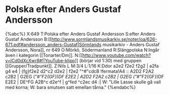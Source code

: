 # Polska efter Anders Gustaf Andersson

{%abc%}
X:649
T:Polska efter Anders Gustaf Andersson
S:efter Anders Gustaf Andersson
B:[[http://www.sormlandsmusikarkiv.se/noter/oa/626-671.pdf#andersson_anders-Gustaf|Sörmlands musikarkiv - Anders Gustaf Andersson, Nora]], nr 649
O:Mörkö, Södermanland
R:Slängpolska
N:Ingår även i kategorin [[Tonarter/Dm]]. 
N:[[http://www.youtube.com/watch?v=lCd0dXcXwr8#!|YouTube-klipp]] (börjar vid 1:30) med gruppen [[Grupper/Tradpunkt]]. 
Z:Nils L
M:3/4
L:1/16
K:Ddor
a2e2 f2e2 f2g2 | a2fa g4 e4 | {fg}f2e2 d2^c2 d2e2 | f2e2 "^\#"cdcB !fermata!A4 :: 
A2D2 F2A2 c2B2 | G2EG ("_\#"F2{GF})DF E2E2 | A2D2 F2A2 c2B2 | G2EG ("_\#"F2{GF})DF E2E2 | 
DE^FG A2B^c d2e^f | g^fed ^c2ec d4 :| 
W: "Lille Lasse skulle gå vall med korna;
W: bara smutsen satt emellan tårna."
{%endabc%}
